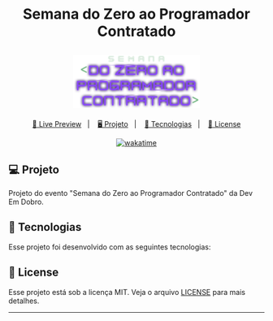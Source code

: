 <h1 align="center">
  Semana do Zero ao Programador Contratado
</h1>

<h2 align="center">
  <img src="./assets/logo.png" width="250px">
</h2>

<p align="center">
  <a href="#">🔗 Live Preview</a>&nbsp;&nbsp;&nbsp;|&nbsp;&nbsp;&nbsp;
  <a href="#-projeto">🖥️ Projeto</a>&nbsp;&nbsp;&nbsp;|&nbsp;&nbsp;&nbsp;
  <a href="#-tecnologias">🚀 Tecnologias</a>&nbsp;&nbsp;&nbsp;|&nbsp;&nbsp;&nbsp;
  <a href="#-license">📝 License</a>
</p>

<p align="center">
  <a href="https://wakatime.com/badge/user/68660678-6b86-4b78-98df-f5f41a37e1bc/project/a71e7791-675e-40f0-bbd6-b1af09b159b0"><img src="https://wakatime.com/badge/user/68660678-6b86-4b78-98df-f5f41a37e1bc/project/a71e7791-675e-40f0-bbd6-b1af09b159b0.svg" alt="wakatime"></a>
</p>

## 💻 Projeto

Projeto do evento "Semana do Zero ao Programador Contratado" da Dev Em Dobro.

## 🚀 Tecnologias

Esse projeto foi desenvolvido com as seguintes tecnologias:

## 📝 License

Esse projeto está sob a licença MIT. Veja o arquivo [LICENSE](LICENSE) para mais detalhes.

---
